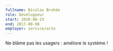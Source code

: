 ```yaml
---
fullname: Nicolas Brohée
role: Développeur
start: 2016-06-23
end: 2017-08-08
employer: service/octo
---
```


Ne blâme pas les usagers : améliore le système !
